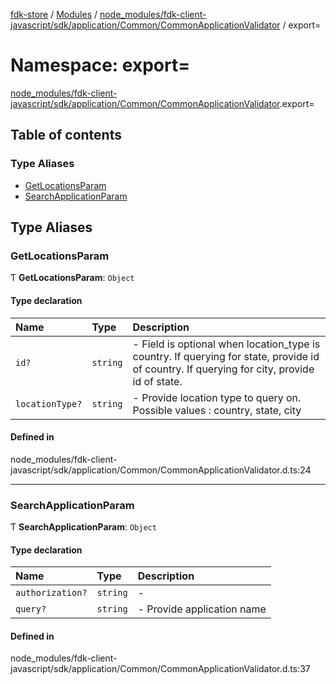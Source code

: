 [fdk-store](../README.md) / [Modules](../modules.md) / [node\_modules/fdk-client-javascript/sdk/application/Common/CommonApplicationValidator](node_modules_fdk_client_javascript_sdk_application_Common_CommonApplicationValidator.md) / export=

# Namespace: export=

[node_modules/fdk-client-javascript/sdk/application/Common/CommonApplicationValidator](node_modules_fdk_client_javascript_sdk_application_Common_CommonApplicationValidator.md).export=

## Table of contents

### Type Aliases

- [GetLocationsParam](node_modules_fdk_client_javascript_sdk_application_Common_CommonApplicationValidator.export_.md#getlocationsparam)
- [SearchApplicationParam](node_modules_fdk_client_javascript_sdk_application_Common_CommonApplicationValidator.export_.md#searchapplicationparam)

## Type Aliases

### GetLocationsParam

Ƭ **GetLocationsParam**: `Object`

#### Type declaration

| Name | Type | Description |
| :------ | :------ | :------ |
| `id?` | `string` | - Field is optional when location_type is country. If querying for state, provide id of country. If querying for city, provide id of state. |
| `locationType?` | `string` | - Provide location type to query on. Possible values : country, state, city |

#### Defined in

node_modules/fdk-client-javascript/sdk/application/Common/CommonApplicationValidator.d.ts:24

___

### SearchApplicationParam

Ƭ **SearchApplicationParam**: `Object`

#### Type declaration

| Name | Type | Description |
| :------ | :------ | :------ |
| `authorization?` | `string` | - |
| `query?` | `string` | - Provide application name |

#### Defined in

node_modules/fdk-client-javascript/sdk/application/Common/CommonApplicationValidator.d.ts:37

